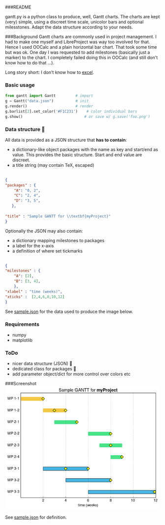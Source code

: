 ###README

gantt.py is a python class to produce, well, Gantt charts. The charts are kept (very) simple, using a discreet time scale, unicolor bars and optional milesstones. Adapt the data structure according to your needs.

###Background
Gantt charts are commonly used in project management. I had to make one myself and LibreProject was way too involved for that. Hence I used OOCalc and a plain horizontal bar chart. That took some time but was ok. One day I was requested to add milestones (basically just a marker) to the chart. I completely failed doing this in OOCalc (and still don't know how to do that ...).

Long story short: I don't know how to [excel](https://xkcd.com/559/).

### Basic usage

```python
from gantt import Gantt         # import
g = Gantt("data.json")          # init
g.render()                      # render
g.barlist[2].set_color('#F1C231')    # color individual bars
g.show()                            # or save w/ g.save('foo.png')
```

### Data structure :construction:

All data is provided as a JSON structure that **has to  contain**:

 - a dictionary-like object packages with the name as key and start/end as value. This provides the basic structure. Start and end value are discreet.
 - a title string (may contain TeX, escaped)

```json

{
"packages" : {
    "A": "0, 2",
    "C": "2, 4",
    "D": "3, 5",
   },

"title" : "Sample GANTT for \\textbf{myProject}"
}
```

Optionally the JSON may also contain:

 - a dictionary mapping milestones to packages
 - a label for the x-axis
 - a definition of where set tickmarks

```json

{
"milestones" : {
    "A": [2],
    "B": [3, 4],
    },
"xlabel" : "time (weeks)",
"xticks" :  [2,4,6,8,10,12]
}
```

See [sample.json](./sample.json) for the data used to produce the image below.
### Requirements

 - numpy
 - matplotlib

### ToDo
 - nicer data structure (JSON) :construction:
 - dedicated class for packages :construction:
 - add parameter object/dict for more control over colors etc

###Screenshot
![Sample Gantt with milestone](img/GANTT.png)

See [sample.json](./sample.json) for definition.